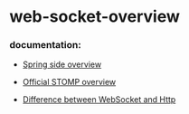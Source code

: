 # web-socket-overview

### documentation:

- [Spring side overview](https://docs.spring.io/spring-framework/docs/current/reference/html/web.html#websocket-stomp)

- [Оfficial STOMP overview](https://stomp.github.io/stomp-specification-1.2.html)

- [Difference between WebSocket and Http](https://www.geeksforgeeks.org/what-is-web-socket-and-how-it-is-different-from-the-http)